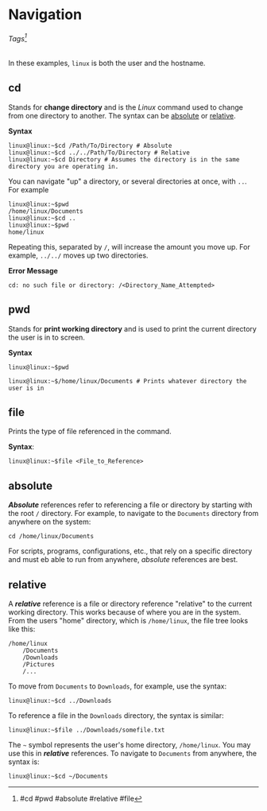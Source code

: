 # Navigation
###### Tags[^1]

[^1]: #cd #pwd #absolute #relative #file

In these examples, `linux` is both the user and the hostname. 

## cd
Stands for **change directory** and is the *Linux* command used to change from one directory to another. The syntax can be [absolute](#absolute) or [relative](#relative). 

**Syntax**
```
linux@linux:~$cd /Path/To/Directory # Absolute
linux@linux:~$cd ../../Path/To/Directory # Relative
linux@linux:~$cd Directory # Assumes the directory is in the same directory you are operating in. 
```

You can navigate "up" a directory, or several directories at once, with `..`. For example

```
linux@linux:~$pwd
/home/linux/Documents
linux@linux:~$cd ..
linux@linux:~$pwd
home/linux
```
 
 Repeating this, separated by `/`, will increase the amount you move up. For example, `../../` moves up two directories. 
 
**Error Message**
```
cd: no such file or directory: /<Directory_Name_Attempted>
```

## pwd

Stands for **print working directory** and is used to print the current directory the user is in to screen. 

**Syntax**
```
linux@linux:~$pwd

linux@linux:~$/home/linux/Documents # Prints whatever directory the user is in
```

## file

Prints the type of file referenced in the command. 

**Syntax**:
```
linux@linux:~$file <File_to_Reference>
```


## absolute

***Absolute*** references refer to referencing a file or directory by starting with the root `/` directory. For example, to navigate to the `Documents` directory from anywhere on the system:

```
cd /home/linux/Documents
```

For scripts, programs, configurations, etc., that rely on a specific directory and must eb able to run from anywhere, *absolute* references are best.

## relative

A ***relative*** reference is a file or directory reference "relative" to the current working directory. This works because of where you are in the system. From the users "home" directory, which is `/home/linux`, the file tree looks like this:

```
/home/linux
	/Documents
	/Downloads
	/Pictures
	/...
```

To move from `Documents` to `Downloads`, for example, use the syntax:

```
linux@linux:~$cd ../Downloads
```

To reference a file in the `Downloads` directory, the syntax is similar:

```
linux@linux:~$file ../Downloads/somefile.txt
```

The `~` symbol represents the user's home directory, `/home/linux`. You may use this in ***relative*** references. To navigate to `Documents` from anywhere, the syntax is:

```
linux@linux:~$cd ~/Documents